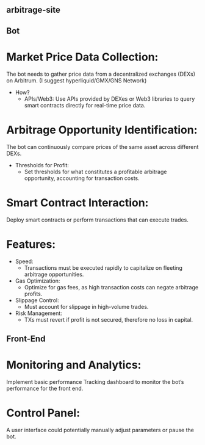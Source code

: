 ## arbitrage-site

## Bot

# Market Price Data Collection:
The bot needs to gather price data from a decentralized exchanges (DEXs) on Arbitrum. (I suggest hyperliquid/GMX/GNS Network)

- How?
  - APIs/Web3: Use APIs provided by DEXes or Web3 libraries to query smart contracts directly for real-time price data.

# Arbitrage Opportunity Identification:
The bot can continuously compare prices of the same asset across different DEXs.

- Thresholds for Profit:
  - Set thresholds for what constitutes a profitable arbitrage opportunity, accounting for transaction costs.

# Smart Contract Interaction:
Deploy smart contracts or perform transactions that can execute trades.

# Features:
  - Speed:
    - Transactions must be executed rapidly to capitalize on fleeting arbitrage opportunities.
  - Gas Optimization:
    - Optimize for gas fees, as high transaction costs can negate arbitrage profits.
  - Slippage Control:
    - Must account for slippage in high-volume trades.
  - Risk Management:
    - TXs must revert if profit is not secured, therefore no loss in capital.

## Front-End

# Monitoring and Analytics:
Implement basic performance Tracking dashboard to monitor the bot’s performance for the front end.

# Control Panel: 
A user interface could potentially manually adjust parameters or pause the bot.
